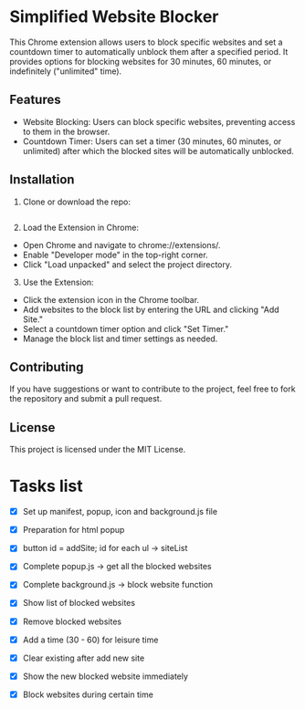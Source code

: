 # Simplified Website Blocker
This Chrome extension allows users to block specific websites and set a countdown timer to automatically unblock them after a specified period. It provides options for blocking websites for 30 minutes, 60 minutes, or indefinitely ("unlimited" time).

## Features
- Website Blocking: Users can block specific websites, preventing access to them in the browser.
- Countdown Timer: Users can set a timer (30 minutes, 60 minutes, or unlimited) after which the blocked sites will be automatically unblocked.

## Installation
1. Clone or download the repo:
```bash

```

2. Load the Extension in Chrome:
- Open Chrome and navigate to chrome://extensions/.
- Enable "Developer mode" in the top-right corner.
- Click "Load unpacked" and select the project directory.

3. Use the Extension:
- Click the extension icon in the Chrome toolbar.
- Add websites to the block list by entering the URL and clicking "Add Site."
- Select a countdown timer option and click "Set Timer."
- Manage the block list and timer settings as needed.

## Contributing
If you have suggestions or want to contribute to the project, feel free to fork the repository and submit a pull request.

## License
This project is licensed under the MIT License.


# Tasks list
- [x] Set up manifest, popup, icon and background.js file 
- [x] Preparation for html popup
- [x] button id = addSite; id for each ul -> siteList 
- [x] Complete popup.js -> get all the blocked websites 
- [x] Complete background.js -> block website function 
- [x] Show list of blocked websites 
- [x] Remove blocked websites 
- [x] Add a time (30 - 60) for leisure time 
- [x] Clear existing after add new site 
- [x] Show the new blocked website immediately 
- [x] Block websites during certain time 



